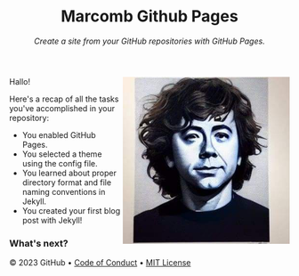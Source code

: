 <header>

# Marcomb Github Pages
_Create a site from your GitHub repositories with GitHub Pages._

</header>
<img src=/images/FB_IMG_1672747576971.jpg alt=celebrate width=300 align=right>

Hallo!

Here's a recap of all the tasks you've accomplished in your repository:
- You enabled GitHub Pages.
- You selected a theme using the config file.
- You learned about proper directory format and file naming conventions in Jekyll.
- You created your first blog post with Jekyll!

### What's next?

<footer>

&copy; 2023 GitHub &bull; [Code of Conduct](https://www.contributor-covenant.org/version/2/1/code_of_conduct/code_of_conduct.md) &bull; [MIT License](https://gh.io/mit)

</footer>

